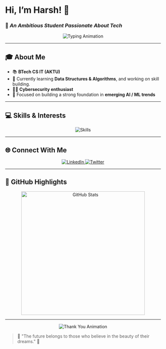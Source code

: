 

# Hi, I’m Harsh! 👋  
### 🚀 *An Ambitious Student Passionate About Tech*  

<div align="center">
    <img src="https://readme-typing-svg.herokuapp.com?font=Fira+Code&size=22&pause=1000&color=F75C7E&center=true&vCenter=true&width=435&lines=Welcome+to+my+GitHub+Profile!+%F0%9F%91%8B;Passionate+about+Tech+%26+AI;Always+Learning%2C+Always+Growing" alt="Typing Animation" />
</div>

---

## 🎓 About Me  
- 📚 **BTech CS IT (AKTU)**  
- 🌱 Currently learning **Data Structures & Algorithms**, and working on skill building.  
- 🧑‍💻 **Cybersecurity enthusiast**
- 🎯 Focused on building a strong foundation in **emerging AI / ML trends**

---

## 💻 Skills & Interests  

<div align="center">
    <img src="https://skillicons.dev/icons?i=cpp,python,html,css,c,github,javascript,vscode" alt="Skills" />
</div>

---

## 🌐 Connect With Me  

<div align="center">
    <a href="https://www.linkedin.com/in/harsh473">
        <img src="https://img.shields.io/badge/LinkedIn-%230077B5.svg?style=for-the-badge&logo=linkedin&logoColor=white" alt="LinkedIn">
    </a>
    <a href="https://x.com/Ordinaryboy_473">
        <img src="https://img.shields.io/badge/Twitter-%231DA1F2.svg?style=for-the-badge&logo=twitter&logoColor=white" alt="Twitter">
    </a>
</div>

---

## 🌟 GitHub Highlights  

<div align="center">
    <img src="https://github-readme-stats.vercel.app/api?username=ORDINARYBOY473&show_icons=true&theme=radical" alt="GitHub Stats" width="400px"/>
   
</div>

---

<div align="center">
    <img src="https://readme-typing-svg.herokuapp.com?font=Fira+Code&weight=500&size=24&pause=1000&center=true&vCenter=true&width=600&lines=Thanks+for+visiting!+%E2%9C%8C%EF%B8%8F;Feel+free+to+explore+my+projects!+%F0%9F%93%9A;" alt="Thank You Animation" />
</div>

> 🌟 "The future belongs to those who believe in the beauty of their dreams." 🌟